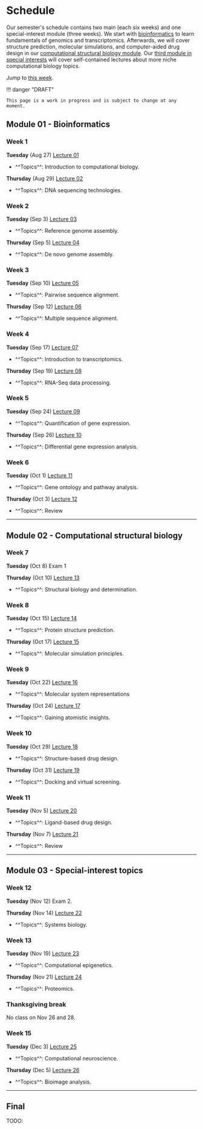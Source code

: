 # Schedule

Our semester's schedule contains two main (each six weeks) and one special-interest module (three weeks).
We start with [bioinformatics](#module-01-bioinformatics) to learn fundamentals of genomics and transcriptomics.
Afterwards, we will cover structure prediction, molecular simulations, and computer-aided drug design in our [computational structural biology module](#module-02-computational-structural-biology).
Our [third module in special interests](#module-03-special-interest-topics) will cover self-contained lectures about more niche computational biology topics.

Jump to [this week](#week-1).

!!! danger "DRAFT"

    This page is a work in progress and is subject to change at any moment.

## Module 01 - Bioinformatics

### Week 1

**Tuesday** (Aug 27) [Lecture 01](../../lectures/01/)

-   ^^Topics^^: Introduction to computational biology.

**Thursday** (Aug 29) [Lecture 02](../../lectures/02/)

-   ^^Topics^^: DNA sequencing technologies.

### Week 2

**Tuesday** (Sep 3) [Lecture 03](../../lectures/03/)

-   ^^Topics^^: Reference genome assembly.

**Thursday** (Sep 5) [Lecture 04](../../lectures/04/)

-   ^^Topics^^: De novo genome assembly.

### Week 3

**Tuesday** (Sep 10) [Lecture 05](../../lectures/05/)

-   ^^Topics^^: Pairwise sequence alignment.

**Thursday** (Sep 12) [Lecture 06](../../lectures/06/)

-   ^^Topics^^: Multiple sequence alignment.

### Week 4

**Tuesday** (Sep 17) [Lecture 07](../../lectures/07/)

-   ^^Topics^^: Introduction to transcriptomics.

**Thursday** (Sep 19)  [Lecture 08](../../lectures/08/)

-   ^^Topics^^: RNA-Seq data processing.

### Week 5

**Tuesday** (Sep 24) [Lecture 09](../../lectures/09/)

-   ^^Topics^^: Quantification of gene expression.

**Thursday** (Sep 26) [Lecture 10](../../lectures/10/)

-   ^^Topics^^: Differential gene expression analysis.

### Week 6

**Tuesday** (Oct 1) [Lecture 11](../../lectures/11/)

-   ^^Topics^^: Gene ontology and pathway analysis.

**Thursday** (Oct 3) [Lecture 12](../../lectures/12/)

-   ^^Topics^^: Review

<hr>

## Module 02 - Computational structural biology

### Week 7

**Tuesday** (Oct 8) Exam 1

**Thursday** (Oct 10) [Lecture 13](../../lectures/13/)

-   ^^Topics^^: Structural biology and determination.

### Week 8

**Tuesday** (Oct 15) [Lecture 14](../../lectures/14/)

-   ^^Topics^^: Protein structure prediction.

**Thursday** (Oct 17) [Lecture 15](../../lectures/15/)

-   ^^Topics^^: Molecular simulation principles.

### Week 9

**Tuesday** (Oct 22) [Lecture 16](../../lectures/16/)

-   ^^Topics^^: Molecular system representations

**Thursday** (Oct 24) [Lecture 17](../../lectures/17/)

-   ^^Topics^^: Gaining atomistic insights.

### Week 10

**Tuesday** (Oct 29) [Lecture 18](../../lectures/18/)

-   ^^Topics^^: Structure-based drug design.

**Thursday** (Oct 31) [Lecture 19](../../lectures/19/)

-   ^^Topics^^: Docking and virtual screening.

### Week 11

**Tuesday** (Nov 5) [Lecture 20](../../lectures/20/)

-   ^^Topics^^: Ligand-based drug design.

**Thursday** (Nov 7) [Lecture 21](../../lectures/21/)

-   ^^Topics^^: Review

<hr>

## Module 03 - Special-interest topics

### Week 12

**Tuesday** (Nov 12) Exam 2.

**Thursday** (Nov 14) [Lecture 22](../../lectures/22/)

-   ^^Topics^^: Systems biology.

### Week 13

**Tuesday** (Nov 19) [Lecture 23](../../lectures/23/)

-   ^^Topics^^: Computational epigenetics.

**Thursday** (Nov 21) [Lecture 24](../../lectures/24/)

-   ^^Topics^^: Proteomics.

### Thanksgiving break

No class on Nov 26 and 28.

### Week 15

**Tuesday** (Dec 3) [Lecture 25](../../lectures/25/)

-   ^^Topics^^: Computational neuroscience.

**Thursday** (Dec 5) [Lecture 26](../../lectures/26/)

-   ^^Topics^^: Bioimage analysis.

<hr>

## Final

TODO:
